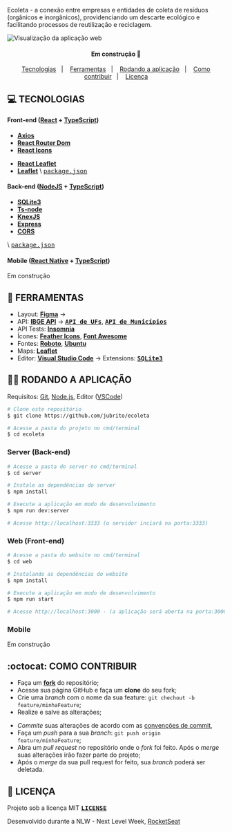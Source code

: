 


Ecoleta - a conexão entre empresas e entidades de coleta de resíduos (orgânicos e inorgânicos), providenciando um descarte ecológico e facilitando processos de reutilização e reciclagem.

![](ecoleta.gif?raw=true "Visualização da aplicação web")


<h4 align="center"> 
	Em construção 🚀
</h4>

<p align="center">
  <a href="#computer-tecnologias">Tecnologias</a>&nbsp;&nbsp;&nbsp;|&nbsp;&nbsp;&nbsp;
  <a href="#hammer-ferramentas">Ferramentas</a>&nbsp;&nbsp;&nbsp;|&nbsp;&nbsp;&nbsp;
  <a href="#woman_technologist-rodando-a-aplica%C3%A7%C3%A3o">Rodando a aplicação</a>&nbsp;&nbsp;&nbsp;|&nbsp;&nbsp;&nbsp;
  <a href="#octocat-como-contribuir">Como contribuir</a>&nbsp;&nbsp;&nbsp;|&nbsp;&nbsp;&nbsp;
  <a href="#page_facing_up-licença">Licença</a>
</p>

## **:computer: TECNOLOGIAS**

#### **Front-end** ([React](https://pt-br.reactjs.org/) + [TypeScript](https://www.typescriptlang.org/))

  - **[Axios](https://github.com/axios/axios)**
  - **[React Router Dom](https://github.com/ReactTraining/react-router/tree/master/packages/react-router-dom)**
  - **[React Icons](https://react-icons.github.io/react-icons/)**
  <!-- - **[React Dropzone][react_dropzone]** -->
  - **[React Leaflet](https://react-leaflet.js.org/en/)**
  - **[Leaflet](https://react-leaflet.js.org/en/)**
  \ <kbd>[package.json](./web/package.json)</kbd>


#### **Back-end** ([NodeJS](https://nodejs.org/en/) + [TypeScript](https://www.typescriptlang.org/))

  - **[SQLite3](https://github.com/mapbox/node-sqlite3)**
  - **[Ts-node](https://github.com/TypeStrong/ts-node)**
  - **[KnexJS](http://knexjs.org/)**
  - **[Express](https://expressjs.com/)**
  - **[CORS](https://expressjs.com/en/resources/middleware/cors.html)**
  <!-- - **[dotENV][dotenv]** -->
  <!-- - **[Multer][multer]** -->
  <!-- - **[Celebrate][celebrate]** -->
  <!-- - **[Joi][joi]** -->

  \ <kbd>[package.json](./server/package.json)</kbd>

#### **Mobile** ([React Native](https://reactnative.dev/) + [TypeScript](https://www.typescriptlang.org/))

Em construção
  <!-- - **[Expo][expo]**
  - **[Expo Google Fonts][expo_google_fonts]**
  - **[React Navigation][react_navigation]**
  - **[React Native Maps][react_native_maps]**
  - **[Expo Constants][expo_constants]**
  - **[React Native SVG][react_native_svg]**
  - **[Axios][axios]**
  - **[Expo Location][expo_location]**
  - **[Expo Mail Composer][expo_mail_composer]**

  \* <kbd>[package.json](./sources/mobile/package.json)</kbd> -->

## **:hammer: FERRAMENTAS**

- Layout: **[Figma](https://www.figma.com/file/9TlOcj6l7D05fZhU12xWT3/Ecoleta-(Booster))** &rarr; 
- API: **[IBGE API](https://servicodados.ibge.gov.br/api/docs/localidades?versao=1)** &rarr; **<kbd>[API de UFs](https://servicodados.ibge.gov.br/api/docs/localidades?versao=1#api-UFs-estadosGet)</kbd>**, **<kbd>[API de Municípios](https://servicodados.ibge.gov.br/api/docs/localidades?versao=1#api-Municipios-estadosUFMunicipiosGet)</kbd>** 
- API Tests: **[Insomnia](https://insomnia.rest/)**
- Ícones: **[Feather Icons](https://feathericons.com/)**, **[Font Awesome](https://fontawesome.com/)**
- Fontes: **[Roboto](https://fonts.google.com/specimen/Roboto)**, **[Ubuntu](https://fonts.google.com/specimen/Ubuntu)**
- Maps: **[Leaflet](https://react-leaflet.js.org/en/)**
- Editor: **[Visual Studio Code](https://code.visualstudio.com/)** &rarr; Extensions: **<kbd>[SQLite3](https://marketplace.visualstudio.com/items?itemName=alexcvzz.vscode-sqlite)</kbd>**
<!-- - Markdown: **[StackEdit][stackedit]**, **<kbd>[Markdown Emoji][markdown_emoji]</kbd>**
- Commit Conventional: **[Commitlint][commitlint]** -->


## **:woman_technologist: RODANDO A APLICAÇÃO**

Requisitos: [Git](https://git-scm.com), [Node.js](https://nodejs.org/en/), Editor ([VSCode](https://code.visualstudio.com/))

```sh
# Clone este repositório
$ git clone https://github.com/jubrito/ecoleta

# Acesse a pasta do projeto no cmd/terminal
$ cd ecoleta

```

### Server (Back-end)

```sh
# Acesse a pasta do server no cmd/terminal
$ cd server

# Instale as dependências do server
$ npm install

# Execute a aplicação em modo de desenvolvimento
$ npm run dev:server

# Acesse http://localhost:3333 (o servidor inciará na porta:3333)  

```


### Web (Front-end)

```sh
# Acesse a pasta do website no cmd/terminal
$ cd web

# Instalando as dependências do website
$ npm install

# Execute a aplicação em modo de desenvolvimento
$ npm run start

# Acesse http://localhost:3000 - (a aplicação será aberta na porta:3000) 

```

### Mobile 

Em construção


## **:octocat: COMO CONTRIBUIR**

  - Faça um **[fork](https://help.github.com/pt/github/getting-started-with-github/fork-a-repo)** do repositório;
  - Acesse sua página GitHub e faça um **clone** do seu fork;
  - Crie uma *branch* com o nome da sua feature: `git chechout -b feature/minhaFeature`;
  - Realize e salve as alterações;
  <!-- - Instale as dependências do *commitlint* na raíz do projeto para a verificação dos commits: `npm install` ou `yarn`; -->
  - *Commite* suas alterações de acordo com as [convenções de commit](https://www.conventionalcommits.org/pt-br/v1.0.0-beta.4/), 
  - Faça um *push* para a sua *branch*: `git push origin feature/minhaFeature`;
  - Abra um *pull request* no repositório onde o *fork* foi feito. Após o *merge* suas alterações irão fazer parte do projeto;
  - Após o *merge* da sua pull request for feito, sua *branch* poderá ser deletada.


## **:page_facing_up: LICENÇA**
Projeto sob a licença MIT **<kbd>[LICENSE](https://github.com/Rocketseat/nlw-01-booster/blob/master/LICENSE.md)</kbd>**

Desenvolvido durante a NLW - Next Level Week, [RocketSeat](https://rocketseat.com.br/)